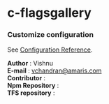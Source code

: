 # c-flagsgallery

### Customize configuration
See [Configuration Reference](https://cli.vuejs.org/config/).


**Author** : Vishnu  
**E-mail** : vchandran@amaris.com  
**Contributor** :  
**Npm Repository** :  
**TFS repository** : 